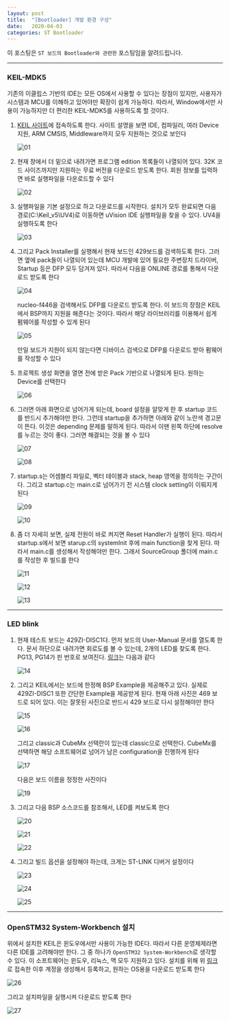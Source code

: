 ```yaml
---
layout: post
title:  "[Bootloader] 개발 환경 구성"
date:   2020-04-03
categories: ST Bootloader
---
```


이 포스팅은 `ST 보드의 Bootloader와 관련한` 포스팅임을 알려드립니다.

---
### KEIL-MDK5

기존의 이클립스 기반의 IDE는 모든 OS에서 사용할 수 있다는 장점이 있지만, 사용자가 시스템과 MCU를 이해하고 있어야만 확장이 쉽게 가능하다. 따라서, Window에서만 사용이 가능하지만 더 편리한 KEIL-MDK5를 사용하도록 할 것이다.


1. [KEIL 사이트](https://www2.keil.com/mdk5)에 접속하도록 한다. 사이트 설명을 보면 IDE, 컴파일러, 여러 Device 지원, ARM CMSIS, Middleware까지 모두 지원하는 것으로 보인다


    ![01](https://drive.google.com/uc?id=1RxE1nidiiPM_ZfwihuUWy2ykY3dZflCz)


2. 현재 창에서 더 밑으로 내려가면 프로그램 edition 목록들이 나열되어 있다. 32K 코드 사이즈까지만 지원하는 무료 버전을 다운로드 받도록 한다. 회원 정보를 입력하면 바로 실행파일을 다운로드할 수 있다


    ![02](https://drive.google.com/uc?id=1lX6zeV_sx6HsCSnJhopzNTbzW6ayIHBX)


3. 실행파일을 기본 설정으로 하고 다운로드를 시작한다. 설치가 모두 완료되면 다음 경로(C:\Keil_v5\UV4)로 이동하면 uVision IDE 실행파일을 찾을 수 있다. UV4을 실행하도록 한다

    
    ![03](https://drive.google.com/uc?id=1_solOiKK1gSgqsgbVAuRU-ESS-s06wC7)


4. 그리고 Pack Installer를 실행해서 현재 보드인 429보드를 검색하도록 한다. 그러면 옆에 pack들이 나열되어 있는데 MCU 개발에 있어 필요한 주변장치 드라이버, Startup 등은 DFP 모두 담겨져 있다. 따라서 다음을 ONLINE 경로를 통해서 다운로드 받도록 한다


    ![04](https://drive.google.com/uc?id=10nq0BQjL8pFF8RieqJ3IK3vALHiSRu0b)


    nucleo-f446을 검색해서도 DFP를 다운로드 받도록 한다. 이 보드의 장점은 KEIL에서 BSP까지 지원을 해준다는 것이다. 따라서 해당 라이브러리를 이용해서 쉽게 펌웨어를 작성할 수 있게 된다


    ![05](https://drive.google.com/uc?id=1372KFkpxqEF6CfCc43Q1Vp58vzk8GPuP)


    만일 보드가 지원이 되지 않는다면 디바이스 검색으로 DFP를 다운로드 받아 펌웨어를 작성할 수 있다


5. 프로젝트 생성 화면을 열면 전에 받은 Pack 기반으로 나열되게 된다. 원하는 Device를 선택한다

    
    ![06](https://drive.google.com/uc?id=14A5DSXj-eFNqEiv0WsTchy-yAxcR2W2H)


6. 그러면 아래 화면으로 넘어가게 되는데, board 설정을 알맞게 한 후 startup 코드를 반드시 추가해야만 한다. 그런데 startup을 추가하면 아래와 같이 노란색 경고문이 뜬다. 이것은 depending 문제를 말하게 된다. 따라서 이땐 왼쪽 하단에 resolve를 누르는 것이 좋다. 그러면 해결되는 것을 볼 수 있다


    ![07](https://drive.google.com/uc?id=1B8vAxu46kC3LKg3YXY4G1vAia_4gMuVz)


    ![08](https://drive.google.com/uc?id=1N6SFWCOHFHQSU7COAHl4UUJXo4IHqw93)


7. startup.s는 어셈블리 파일로, 벡터 테이블과 stack, heap 영역을 정의하는 구간이다. 그리고 startup.c는 main.c로 넘어가기 전 시스템 clock setting이 이뤄지게 된다

    
    ![09](https://drive.google.com/uc?id=1IfHBuzYfIEWLyVws0zllOWh2aRlNCT-d)


    ![10](https://drive.google.com/uc?id=19Hlchwr271fMeDaCfaZwDFhL4vxpOHtB)


8. 좀 더 자세히 보면, 실제 전원이 바로 켜지면 Reset Handler가 실행이 된다. 따라서 startup.s에서 보면 starup.c의 systemInit 후에 main function을 찾게 된다. 따라서 main.c를 생성해서 작성해야만 한다. 그래서 SourceGroup 폴더에 main.c를 작성한 후 빌드를 한다

    
    ![11](https://drive.google.com/uc?id=16WjgqGAGL_HnEPNkqpNDLvY9ruagRlo7)
    
    
    ![12](https://drive.google.com/uc?id=1TpMoWyElSoPruvYyNsK93sd0UwM5F1Ap)


    ![13](https://drive.google.com/uc?id=1ec2MyP7qQON-QBeXxekQg5VnHKatypyW)


---
### LED blink

1. 현재 테스트 보드는 429ZI-DISC1다. 먼저 보드의 User-Manual 문서를 열도록 한다. 문서 하단으로 내려가면 회로도를 볼 수 있는데, 2개의 LED를 찾도록 한다. PG13, PG14가 핀 번호로 보여진다. [링크](https://www.st.com/resource/en/user_manual/dm00093903-discovery-kit-with-stm32f429zi-mcu-stmicroelectronics.pdf)는 다음과 같다


    ![14](https://drive.google.com/uc?id=1ctxmbl3kJfN-U245GQmE3q4POiZ4K-dN)


2. 그리고 KEIL에서는 보드에 한정해 BSP Example을 제공해주고 있다. 실제로 429ZI-DISC1 또한 간단한 Example을 제공받게 된다. 현재 아래 사진은 469 보드로 되어 있다. 이는 잘못된 사진으로 반드시 429 보드로 다시 설정해야만 한다

    
    ![15](https://drive.google.com/uc?id=12CYcUdtNXGozEaUg7PSalac8x0-f72_J)


    ![16](https://drive.google.com/uc?id=1Cp_llOwZ4w8Bj_-CLNvIuv7dnpj7zFgm)


    그리고 classic과 CubeMx 선택란이 있는데 classic으로 선택한다. CubeMx를 선택하면 해당 소프트웨어로 넘어가 남은 configuration을 진행하게 된다


    ![17](https://drive.google.com/uc?id=17cAkGV0Ci81EmA5wwN6tvE9BhPo_A5sv)


    다음은 보드 이름을 정정한 사진이다


    ![19](https://drive.google.com/uc?id=1HTuwPqqUyTwe54vnWhE6WHQtmKdrwl1y)


3. 그리고 다음 BSP 소스코드를 참조해서, LED를 켜보도록 한다


    ![20](https://drive.google.com/uc?id=1uxW6_J55jfR9YjlMNdQriavX5AnBgooL)


    ![21](https://drive.google.com/uc?id=1mCs8ogPWf0LLPqq17AOyfUJRMAaCGLBm)


    ![22](https://drive.google.com/uc?id=1_WY1RAN3beOhrXBOuB-DZiADJ30RhGK2)


4. 그리고 빌드 옵션을 설정해야 하는데, 크게는 ST-LINK 디버거 설정이다


    ![23](https://drive.google.com/uc?id=1vJS1aRxHZlcKRh2C5fAIJx2pJlfy3unk)


    ![24](https://drive.google.com/uc?id=1Zu_MiNtUu90aqqhKZKfvqfZ-F5x6rqp8)


    ![25](https://drive.google.com/uc?id=1zBnydLaKwwmOBN7j3icwytHRD-rCnHaX)


---
### OpenSTM32 System-Workbench 설치

위에서 설치한 KEIL은 윈도우에서만 사용이 가능한 IDE다. 따라서 다른 운영체제라면 다른 IDE를 고려해야만 한다. 그 중 하나가 `OpenSTM32 System-Workbench`로 생각할 수 있다. 이 소프트웨어는 윈도우, 리눅스, 맥 모두 지원하고 있다. 설치를 위해 위 [링크](openstm32.org/HomePage)로 접속한 이후 계정을 생성해서 등록하고, 원하는 OS용을 다운로드 받도록 한다


![26]()


그리고 설치파일을 실행시켜 다운로드 받도록 한다


![27]()
